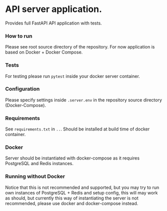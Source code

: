 # API server application.

Provides full FastAPI API application with tests.

### How to run

Please see root source directory of the repository.
For now application is based on Docker + Docker Compose.

### Tests

For testing please run `pytest` inside your docker server container.

### Configuration

Please specify settings inside `.server.env` in the repository source directory (Docker-Compose).

### Requirements

See `requirements.txt` in `..`. Should be installed at build time of docker container.

### Docker

Server should be instantiated with docker-compose as it requires PostgreSQL and Redis instances.

### Running without Docker

Notice that this is not recommended and supported, but you may try
to run own instances of PostgreSQL + Redis and setup config, this will may work as should, but currently
this way of instantiating the server is not recommended, please use docker and docker-compose instead.
